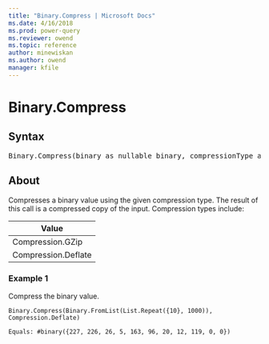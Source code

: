 ```yaml
---
title: "Binary.Compress | Microsoft Docs"
ms.date: 4/16/2018
ms.prod: power-query
ms.reviewer: owend
ms.topic: reference
author: minewiskan
ms.author: owend
manager: kfile
---
```

# Binary.Compress

## Syntax

<pre>
Binary.Compress(binary as nullable binary, compressionType as number) as nullable binary  
</pre> 
 
## About  
Compresses a binary value using the given compression type. The result of this call is a compressed copy of the input. Compression types include:  
  
|Value|  
|---------|  
|Compression.GZip|  
|Compression.Deflate|  
  
### Example 1  
Compress the binary value.  
  
```powerquery-m 
Binary.Compress(Binary.FromList(List.Repeat({10}, 1000)), Compression.Deflate)  
```  
  
```powerquery-m 
Equals: #binary({227, 226, 26, 5, 163, 96, 20, 12, 119, 0, 0})  
```  
